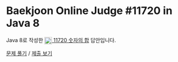 # Baekjoon Online Judge #11720 in Java 8
Java 8로 작성한 [<img src="https://static.solved.ac/tier_small/2.svg" height="20" align="center">
11720 숫자의 합](https://www.acmicpc.net/problem/11720) 답안입니다.

[문제 풀기](https://www.acmicpc.net/problem/11720) / [제출 보기](https://www.acmicpc.net/source/86408756)
